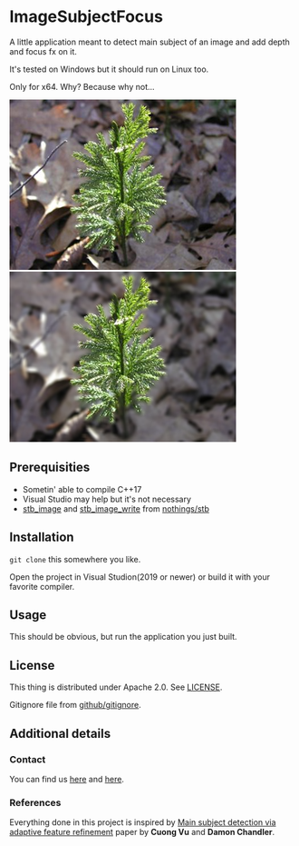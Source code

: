 # ImageSubjectFocus

A little application meant to detect main subject of an image and add depth and focus fx on it.

It's tested on Windows but it should run on Linux too.

Only for x64. Why? Because why not...

![Foc](preview/foc.jpg)
![Focus](preview/focus.png)

## Prerequisities

 * Sometin' able to compile C++17
 * Visual Studio may help but it's not necessary
 * [stb_image][5] and [stb_image_write][6] from [nothings/stb][7]

## Installation

`git clone` this somewhere you like.

Open the project in Visual Studion(2019 or newer) or build it with your favorite compiler.

## Usage

This should be obvious, but run the application you just built.

## License

This thing is distributed under Apache 2.0. See [LICENSE](LICENSE).

Gitignore file from [github/gitignore][4].

## Additional details

### Contact

You can find us [here][1] and [here][2].

### References

Everything done in this project is inspired by [Main subject detection via adaptive feature refinement][3] paper by **Cuong Vu** and **Damon Chandler**.


[1]: https://github.com/Vasile2k
[2]: https://github.com/StratulatStefan
[3]: https://pdfs.semanticscholar.org/4af6/86dfabf7457a1e10111e270175402b39d574.pdf
[4]: https://github.com/github/gitignore
[5]: https://github.com/nothings/stb/blob/master/stb_image.h
[6]: https://github.com/nothings/stb/blob/master/stb_image_write.h
[7]: https://github.com/nothings/stb
